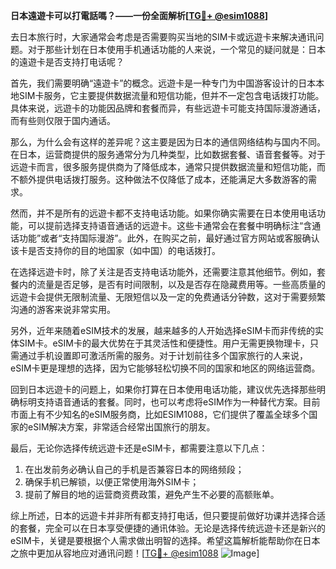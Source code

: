 **日本遠遊卡可以打電話嗎？——一份全面解析[[TG💪+ @esim1088](https://t.me/s/esim1088)]**

去日本旅行时，大家通常会考虑是否需要购买当地的SIM卡或远遊卡来解决通讯问题。对于那些计划在日本使用手机通话功能的人来说，一个常见的疑问就是：日本的遠遊卡是否支持打电话呢？

首先，我们需要明确“遠遊卡”的概念。远遊卡是一种专门为中国游客设计的日本本地SIM卡服务，它主要提供数据流量和短信功能，但并不一定包含电话拨打功能。具体来说，远遊卡的功能因品牌和套餐而异，有些远遊卡可能支持国际漫游通话，而有些则仅限于国内通话。

那么，为什么会有这样的差异呢？这主要是因为日本的通信网络结构与国内不同。在日本，运营商提供的服务通常分为几种类型，比如数据套餐、语音套餐等。对于远遊卡而言，很多服务提供商为了降低成本，通常只提供数据流量和短信功能，而不额外提供电话拨打服务。这种做法不仅降低了成本，还能满足大多数游客的需求。

然而，并不是所有的远遊卡都不支持电话功能。如果你确实需要在日本使用电话功能，可以提前选择支持语音通话的远遊卡。这些卡通常会在套餐中明确标注“含通话功能”或者“支持国际漫游”。此外，在购买之前，最好通过官方网站或客服确认该卡是否支持你的目的地国家（如中国）的电话拨打。

在选择远遊卡时，除了关注是否支持电话功能外，还需要注意其他细节。例如，套餐内的流量是否足够，是否有时间限制，以及是否存在隐藏费用等。一些高质量的远遊卡会提供无限制流量、无限短信以及一定的免费通话分钟数，这对于需要频繁沟通的游客来说非常实用。

另外，近年来随着eSIM技术的发展，越来越多的人开始选择eSIM卡而非传统的实体SIM卡。eSIM卡的最大优势在于其灵活性和便捷性。用户无需更换物理卡，只需通过手机设置即可激活所需的服务。对于计划前往多个国家旅行的人来说，eSIM卡更是理想的选择，因为它能够轻松切换不同的国家和地区的网络运营商。

回到日本远遊卡的问题上，如果你打算在日本使用电话功能，建议优先选择那些明确标明支持语音通话的套餐。同时，也可以考虑将eSIM作为一种替代方案。目前市面上有不少知名的eSIM服务商，比如ESIM1088，它们提供了覆盖全球多个国家的eSIM解决方案，非常适合经常出国旅行的朋友。

最后，无论你选择传统远遊卡还是eSIM卡，都需要注意以下几点：
1. 在出发前务必确认自己的手机是否兼容日本的网络频段；
2. 确保手机已解锁，以便正常使用海外SIM卡；
3. 提前了解目的地的运营商资费政策，避免产生不必要的高额账单。

综上所述，日本的远遊卡并非所有都支持打电话，但只要提前做好功课并选择合适的套餐，完全可以在日本享受便捷的通讯体验。无论是选择传统远遊卡还是新兴的eSIM卡，关键是要根据个人需求做出明智的选择。希望这篇解析能帮助你在日本之旅中更加从容地应对通讯问题！[[TG💪+ @esim1088](https://t.me/s/esim1088) ![Image](https://i.postimg.cc/4NQfJmqS/Snipaste-2025-05-13-00-14-12.png)]